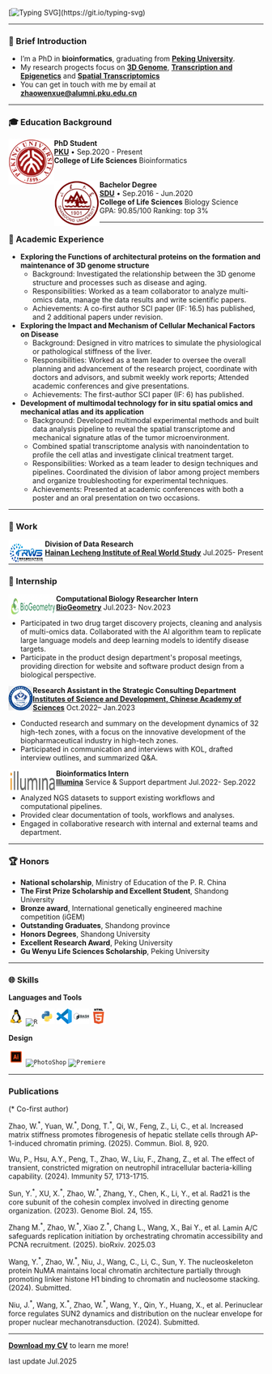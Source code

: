 [![Typing SVG](https://readme-typing-svg.herokuapp.com?font=Fira+Code&size=26&pause=1000&color=15F75E&background=0B030800&width=600&lines=To+be+continued%2C+to+be+understood...)](https://git.io/typing-svg)

---

### 🌱 Brief Introduction

- I’m a PhD in **bioinformatics**, graduating from **<a href="https://www.pku.edu.cn/">Peking University</a>**.
- My research progects focus on [**3D Genome**](https://www.nature.com/collections/rsxlmsyslk), [**Transcription and Epigenetics**](https://www.cell.com/cell/collections/transcription-epigenetics) and [**Spatial Transcriptomics**](https://www.nature.com/articles/s41592-020-01033-y)
- You can get in touch with me by email at [**zhaowenxue@alumni.pku.edu.cn**](mailto:zhaowenxue@alumni.pku.edu.cn)

---

### 🎓 Education Background

[<img align="left" height="90px" width="90px" alt="PKU" src="./Res/Icon/PKU.png"/>](https://www.pku.edu.cn/)

**PhD Student** \
[**PKU**](https://www.pku.edu.cn/) • Sep.2020 - Present \
**College of Life Sciences** Bioinformatics \
<br>

[<img align="left" height="90px" width="90px" alt="SDU" src="./Res/Icon/SDU.png"/>](https://www.sdu.edu.cn/)

**Bachelor Degree** \
[**SDU**](https://www.sdu.edu.cn/) • Sep.2016 - Jun.2020 \
**College of Life Sciences** Biology Science \
GPA: 90.85/100    Ranking: top 3% 

---

### 📗 Academic Experience

- **Exploring the Functions of architectural proteins on the formation and maintenance of 3D genome structure**
  - Background: Investigated the relationship between the 3D genome structure and processes such as disease and aging.
  - Responsibilities: Worked as a team collaborator to analyze multi-omics data, manage the data results and write scientific papers.
  - Achievements: A co-first author SCI paper (IF: 16.5) has published, and 2 additional papers under revision. 
- **Exploring the Impact and Mechanism of Cellular Mechanical Factors on Disease**
  - Background: Designed in vitro matrices to simulate the physiological or pathological stiffness of the liver.
  - Responsibilities: Worked as a team leader to oversee the overall planning and advancement of the research project, coordinate with doctors and advisors, and submit weekly work reports; Attended academic conferences and give presentations.
  - Achievements: The first-author SCI paper (IF: 6) has published.
- **Development of multimodal technology for in situ spatial omics and mechanical atlas and its application**
  - Background: Developed multimodal experimental methods and built data analysis pipeline to reveal the spatial transcriptome and mechanical signature atlas of the tumor microenvironment.
  - Combined spatial transcriptome analysis with nanoindentation to profile the cell atlas and investigate clinical treatment target.
  - Responsibilities: Worked as a team leader to design techniques and pipelines. Coordinated the division of labor among project members and organize troubleshooting for experimental techniques.
  - Achievements: Presented at academic conferences with both a poster and an oral presentation on two occasions.

---

### 💼 Work

[<img align="left" height="48px" width="72px" alt="rws" src="./Res/Icon/rws.png"/>](https://hnrws.cn/)

**Division of Data Research** \
[**Hainan Lecheng Institute of Real World Study**](https://hnrws.cn/)  Jul.2025- Present

---

### 💼 Internship


[<img align="left" height="48px" width="94px" alt="BioGeometry" src="./Res/Icon/biogeo.png"/>](https://www.biogeom.com/zh/)

**Computational Biology Researcher Intern** \
[**BioGeometry**](https://www.biogeom.com/zh/) Jul.2023- Nov.2023
- Participated in two drug target discovery projects, cleaning and analysis of multi-omics data. Collaborated with the AI algorithm team to replicate large language models and deep learning models to identify disease targets.
- Participate in the product design department's proposal meetings, providing direction for website and software product design from a biological perspective.

[<img align="left" height="48px" width="48px" alt="isd" src="./Res/Icon/isd.png"/>](http://www.casisd.cn/)

**Research Assistant in the Strategic Consulting Department**	\
[**Institutes of Science and Development, Chinese Academy of Sciences**](http://www.casisd.cn/)	 Oct.2022– Jan.2023

- Conducted research and summary on the development dynamics of 32 high-tech zones, with a focus on the innovative development of the biopharmaceutical industry in high-tech zones.
- Participated in communication and interviews with KOL, drafted interview outlines, and summarized Q&A.

[<img align="left" height="48px" width="94px" alt="Illummina" src="./Res/Icon/illumina.png"/>](https://www.illumina.com.cn)

**Bioinformatics Intern** \
[**Illumina**](https://www.illumina.com.cn) Service & Support department  Jul.2022- Sep.2022
- Analyzed NGS datasets to support existing workflows and computational pipelines.
- Provided clear documentation of tools, workflows and analyses.
- Engaged in collaborative research with internal and external teams and department.

---

### 🏆 Honors

- **National scholarship**,  Ministry of Education of the P. R. China
- **The First Prize Scholarship and Excellent Student**, Shandong University
- **Bronze award**, International genetically engineered machine competition (iGEM)
- **Outstanding Graduates**, Shandong province
- **Honors Degrees**, Shandong University
- **Excellent Research Award**, Peking University
- **Gu Wenyu Life Sciences Scholarship**, Peking University


---

### 🌐 Skills 

**Languages and Tools**

<code><img src="https://raw.githubusercontent.com/github/explore/80688e429a7d4ef2fca1e82350fe8e3517d3494d/topics/linux/linux.png" alt="Linux" title="Linux" width="30" height="30"></code>
<code><img src="https://img.icons8.com/external-becris-lineal-color-becris/64/000000/external-r-data-science-becris-lineal-color-becris.png" alt="R" title="R" width="30" height="30"></code>
<code><img src="https://raw.githubusercontent.com/github/explore/80688e429a7d4ef2fca1e82350fe8e3517d3494d/topics/python/python.png" alt="Python" title="Python" width="30" height="30"></code>
<code><img src="https://raw.githubusercontent.com/github/explore/80688e429a7d4ef2fca1e82350fe8e3517d3494d/topics/visual-studio-code/visual-studio-code.png" alt="VSCode" title="VSCode" width="30" height="30"></code>
<code><img src="https://raw.githubusercontent.com/github/explore/80688e429a7d4ef2fca1e82350fe8e3517d3494d/topics/bash/bash.png" alt="Shell" title="Shell" width="30" height="30"></code>
<code><img src="https://raw.githubusercontent.com/github/explore/80688e429a7d4ef2fca1e82350fe8e3517d3494d/topics/html/html.png" alt="HTML" title="HTML" width="30" height="30"></code>

**Design**

<code><img height="30" src="./Res/Icon/ai2.png" alt="ai2" title="AI"></code>
<code><img height="30" src="https://img.icons8.com/color/50/000000/adobe-photoshop.png" alt="PhotoShop" title="PhotoShop"></code>
<code><img height="30" src="https://img.icons8.com/color/48/000000/adobe-premiere-pro.png" alt="Premiere" title="Premiere"></code>

---

### Publications

<div class="publications">
  <div class="co-first-author">(* Co-first author)</div>
  
  <p class="publication">
    <span class="authors">Zhao, W.<sup>*</sup>, Yuan, W.<sup>*</sup>, Dong, T.<sup>*</sup>, Qi, W., Feng, Z., Li, C., et al.</span> 
    <span class="title">Increased matrix stiffness promotes fibrogenesis of hepatic stellate cells through AP-1-induced chromatin priming.</span> 
    <span class="details">(2025). <span class="journal">Commun. Biol.</span> 8, 920. </span>
  </p>
  
  <p class="publication">
    <span class="authors">Wu, P., Hsu, A.Y., Peng, T., Zhao, W., Liu, F., Zhang, Z., et al.</span> 
    <span class="title">The effect of transient, constricted migration on neutrophil intracellular bacteria-killing capability.</span> 
    <span class="details">(2024). <span class="journal">Immunity</span> 57, 1713-1715. </span>
  </p>
  
  <p class="publication">
    <span class="authors">Sun, Y.<sup>*</sup>, XU, X.<sup>*</sup>, Zhao, W.<sup>*</sup>, Zhang, Y., Chen, K., Li, Y., et al.</span> 
    <span class="title">Rad21 is the core subunit of the cohesin complex involved in directing genome organization.</span> 
    <span class="details">(2023). <span class="journal">Genome Biol.</span> 24, 155. </span>
  </p>
  
  <p class="publication">
    <span class="authors">Zhang M.<sup>*</sup>, Zhao, W.<sup>*</sup>, Xiao Z.<sup>*</sup>, Chang L., Wang, X., Bai Y., et al.</span> 
    <span class="title">Lamin A/C safeguards replication initiation by orchestrating chromatin accessibility and PCNA recruitment.</span> 
    <span class="details">(2025). <span class="journal">bioRxiv.</span> 2025.03</span>
  </p>
  
  <p class="publication">
    <span class="authors">Wang, Y.<sup>*</sup>, Zhao, W.<sup>*</sup>, Niu, J., Wang, C., Li, C., Sun, Y.</span> 
    <span class="title">The nucleoskeleton protein NuMA maintains local chromatin architecture partially through promoting linker histone H1 binding to chromatin and nucleosome stacking.</span> 
    <span class="details">(2024). <span class="status">Submitted.</span></span>
  </p>
  
  <p class="publication">
    <span class="authors">Niu, J.<sup>*</sup>, Wang, X.<sup>*</sup>, Zhao, W.<sup>*</sup>, Wang, Y., Qin, Y., Huang, X., et al.</span> 
    <span class="title">Perinuclear force regulates SUN2 dynamics and distribution on the nuclear envelope for proper nuclear mechanotransduction.</span> 
    <span class="details">(2024). <span class="status">Submitted.</span></span>
  </p>
  
---

[**Download my CV**](src="./250629_CV_Zhao_Wenxue_github.pdf") to learn me more!

last update Jul.2025

